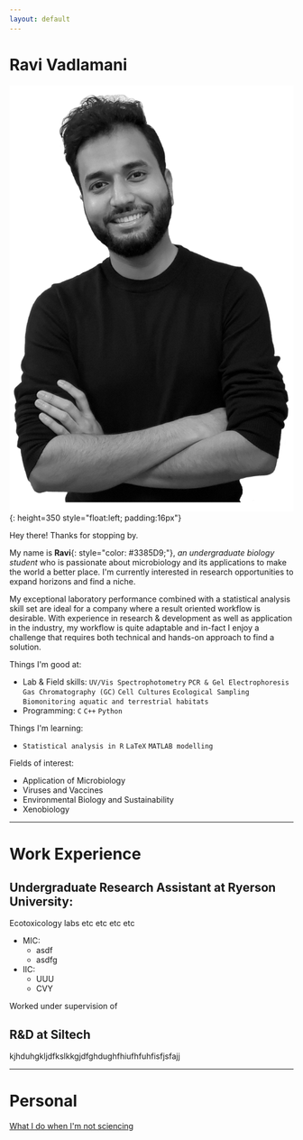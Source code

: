 ```yaml
---
layout: default
---
```


# Ravi Vadlamani
![Portrait](images/profile.png){: height=350 style="float:left; padding:16px"}

Hey there! Thanks for stopping by.
  
My name is **Ravi**{: style="color: #3385D9;"}, _an undergraduate biology student_ who is passionate about microbiology and its applications to make the world a better place. I'm currently interested in research opportunities to expand horizons and find a niche.
  
My exceptional laboratory performance combined with a statistical analysis skill set are ideal for a company where a result oriented workflow is desirable. With experience in research & development as well as application in the industry, my workflow is quite adaptable and in-fact I enjoy a challenge that requires both technical and hands-on approach to find a solution.

Things I'm good at:
  -  Lab & Field skills: `UV/Vis Spectrophotometry` `PCR & Gel Electrophoresis` `Gas Chromatography (GC)`  `Cell Cultures` `Ecological Sampling` `Biomonitoring aquatic and terrestrial habitats`
  -  Programming: `C` `C++` `Python`
  
  Things I'm learning:
  - `Statistical analysis in R` `LaTeX` `MATLAB modelling`
  
  Fields of interest: 
  -  Application of Microbiology
  -  Viruses and Vaccines
  -  Environmental Biology and Sustainability
  -  Xenobiology
  
***

# Work Experience

## Undergraduate Research Assistant at Ryerson University:
Ecotoxicology labs etc etc etc etc
    
- MIC:
    - asdf
    - asdfg
- IIC:
    - UUU
    - CVY

Worked under supervision of

## R&D at Siltech
kjhduhgkljdfkslkkgjdfghdughfhiufhfuhfisfjsfajj

***

# Personal
[What I do when I'm not sciencing](./another-page.html)
